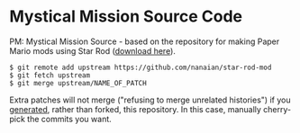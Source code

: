 # Mystical Mission Source Code

PM: Mystical Mission Source - based on the repository for making Paper Mario mods using Star Rod ([download here](https://discord.gg/papermario)).

```
$ git remote add upstream https://github.com/nanaian/star-rod-mod
$ git fetch upstream
$ git merge upstream/NAME_OF_PATCH
```

Extra patches will not merge ("refusing to merge unrelated histories") if you [generated](https://github.com/nanaian/star-rod-mod/generate), rather than forked, this repository. In this case, manually cherry-pick the commits you want.

